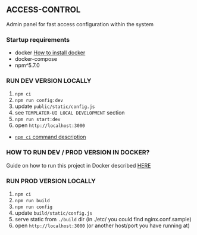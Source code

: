 ## ACCESS-CONTROL
Admin panel for fast access configuration within the system

### Startup requirements
* docker [How to install docker](https://docs.docker.com/install/linux/docker-ce/ubuntu/)
* docker-compose
* npm^5.7.0

### RUN DEV VERSION LOCALLY
1. `npm ci`
3. `npm run config:dev`
4. update `public/static/config.js`
5. see `TEMPLATER-UI LOCAL DEVELOPMENT` section
6. `npm run start:dev`
7. open `http://localhost:3000`
* [`npm ci` command description](https://blog.npmjs.org/post/171556855892/introducing-npm-ci-for-faster-more-reliable)

### HOW TO RUN DEV / PROD VERSION IN DOCKER?
Guide on how to run this project in Docker described [HERE](https://github.com/propuskator/composer/blob/master/README.md)

### RUN PROD VERSION LOCALLY
1. `npm ci`
2. `npm run build`
3. `npm run config`
4. update `build/static/config.js`
5. serve static from `./build` dir (in ./etc/ you could find nginx.conf.sample)
6. open `http://localhost:3000` (or another host/port you have running at)
